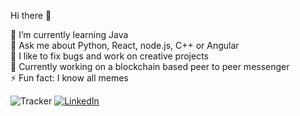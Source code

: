 Hi there 👋

🌱    I’m currently learning Java<br/>
💬    Ask me about Python, React, node.js, C++ or Angular<br/>
🐛    I like to fix bugs and work on creative projects<br/>
💼    Currently working on a blockchain based peer to peer messenger<br/>
⚡    Fun fact: I know all memes<br/>

![Tracker](https://komarev.com/ghpvc/?username=whoanuragverma&style=flat-square)
[![LinkedIn](https://img.shields.io/twitter/url?color=555555&label=Anurag%20Verma&logo=linkedin&style=flat-square&url=https%3A%2F%2Flinkedin.com%2Fwhoanuragverma)](https://linkedin.com/in/whoanuragverma)
